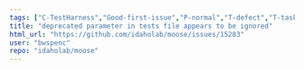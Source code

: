 ```yaml
---
tags: ["C-TestHarness","Good-first-issue","P-normal","T-defect","T-task","amr","fem","finite-elements","multiphysics","object-oriented","parallel","simulation"]
title: "deprecated parameter in tests file appears to be ignored"
html_url: "https://github.com/idaholab/moose/issues/15283"
user: "bwspenc"
repo: "idaholab/moose"
---
```


